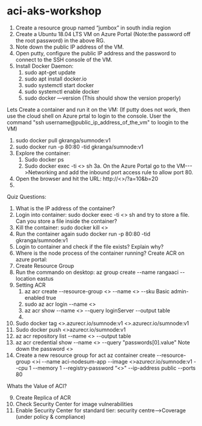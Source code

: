 # aci-aks-workshop


1. Create a resource group named “jumbox” in south india region
2. Create a Ubuntu 18.04 LTS VM on Azure Portal (Note:the password off the root password) in the above RG.
3. Note down the public IP address of the VM.
4. Open putty, configure the public IP address and the password to connect to the SSH console of the VM.
5. Install Docker Daemon:
    1. sudo apt-get update
    2. sudo apt install docker.io
    3. sudo systemctl start docker
    4. sudo systemctl enable docker
    5. sudo docker —version (This should show the version properly)

Lets Create a container and run it on the VM: (If putty does not work, then use the cloud shell on Azure prtal to login to the console. User the command "ssh username@public_ip_address_of_the_vm" to loogin to the VM)
1. sudo docker pull gkranga/sumnode:v1
2. sudo docker run -p 80:80 -tid gkranga/sumnode:v1
3. Explore the container:
    1. Sudo docker ps
    2. Sudo docker exec -ti <<container ID>> sh
3a. On the Azure Portal go to the VM--->Networking and add the inbound port access rule to allow port 80.
4. Open the browser and hit the URL: http://<<VM IP>>/?a=10&b=20
5. 
Quiz Questions:

1. What is the IP address of the container?
2. Login into container: sudo docker exec -ti <<container ID>> sh and try to store a file. Can you store a file inside the container?
3. Kill the container: sudo docker kill <<containerID>>
4. Run the container  again sudo docker run -p 80:80 -tid gkranga/sumnode:v1
5. Login to container and check if the file exists? Explain why?
6. Where is the node process of the container running?
Create ACR on azure portal:
1. Create Resource Group
2. Run the commando on desktop: az group create --name rangaaci --location eastus
3. Setting ACR
    1. az acr create --resource-group <<resuorce group name>> --name <<acrname>> --sku Basic admin-enabled true
    2. sudo az acr login --name <<acrname>>
    3. az acr show --name <<acrname>> --query loginServer --output table
    4. 
4. Sudo docker tag <<acrname>>.azurecr.io/sumnode:v1 <<acrname>>.azurecr.io/sumnode:v1
5. Sudo docker push <<acrname>>azurecr.io/sumnode:v1
6. az acr repository list --name <<acrname>> --output table
7. az acr credential show --name <<acrname>> --query "passwords[0].value"
Note down the password <<password>>
8. Create a new resource group for act
az container create --resource-group <<aci resource group name>>i --name aci-nodesum-app --image <<acrname>>azurecr.io/sumnode:v1 --cpu 1 --memory 1 --registry-password “<<password>>" --ip-address public --ports 80


Whats the Value of ACI?

9. Create Replica of ACR
10. Check Security Center for image vulnerabilities
11. Enable Security Center for standard tier: security centre—>Coverage (under policy & compliance) 





